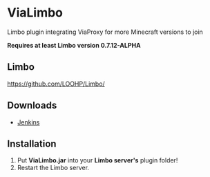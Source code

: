 # ViaLimbo
Limbo plugin integrating ViaProxy for more Minecraft versions to join

**Requires at least Limbo version 0.7.12-ALPHA**

## Limbo
https://github.com/LOOHP/Limbo/

## Downloads
- [Jenkins](https://ci.loohpjames.com/job/ViaLimbo/)

## Installation
1. Put **ViaLimbo.jar** into your **Limbo server's** plugin folder!
2. Restart the Limbo server.
